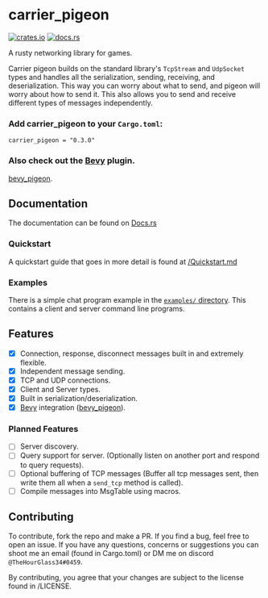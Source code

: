 # carrier_pigeon

[![crates.io](https://img.shields.io/crates/v/carrier_pigeon)](https://crates.io/crates/carrier_pigeon)
[![docs.rs](https://docs.rs/carrier_pigeon/badge.svg)](https://docs.rs/carrier_pigeon)

A rusty networking library for games.

Carrier pigeon builds on the standard library's `TcpStream` and `UdpSocket` types and handles all the serialization, 
sending, receiving, and deserialization. This way you can worry about what to send, and pigeon will worry about how 
to send it. This also allows you to send and receive different types of messages independently.

### Add carrier_pigeon to your `Cargo.toml`:

`carrier_pigeon = "0.3.0"`

### Also check out the [Bevy](https://bevyengine.org/) plugin.

[bevy_pigeon](https://github.com/MitchellMarinoDev/bevy_pigeon).

## Documentation

The documentation can be found on [Docs.rs](https://docs.rs/carrier_pigeon)

### Quickstart

A quickstart guide that goes in more detail is found at [/Quickstart.md](Quickstart.md)

### Examples

There is a simple chat program example in the
[`examples/` directory](examples).
This contains a client and server command line programs.

## Features

- [x] Connection, response, disconnect messages built in and extremely flexible.
- [x] Independent message sending.
- [x] TCP and UDP connections.
- [x] Client and Server types.
- [x] Built in serialization/deserialization.
- [x] [Bevy](https://bevyengine.org/) integration ([bevy_pigeon](https://github.com/MitchellMarinoDev/bevy_pigeon)).

### Planned Features

- [ ] Server discovery.
- [ ] Query support for server. (Optionally listen on another port and respond to query requests).
- [ ] Optional buffering of TCP messages (Buffer all tcp messages sent, then write them all when a `send_tcp` method is called).
- [ ] Compile messages into MsgTable using macros.

## Contributing

To contribute, fork the repo and make a PR. If you find a bug, feel free to open an issue. If you have any questions, 
concerns or suggestions you can shoot me an email (found in Cargo.toml) or DM me on discord `@TheHourGlass34#0459`.

By contributing, you agree that your changes are subject to the license found in /LICENSE.

